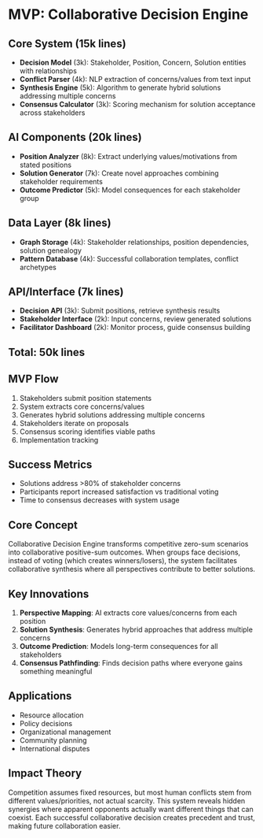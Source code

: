 # MVP: Collaborative Decision Engine

## Core System (15k lines)
- **Decision Model** (3k): Stakeholder, Position, Concern, Solution entities with relationships
- **Conflict Parser** (4k): NLP extraction of concerns/values from text input 
- **Synthesis Engine** (5k): Algorithm to generate hybrid solutions addressing multiple concerns
- **Consensus Calculator** (3k): Scoring mechanism for solution acceptance across stakeholders

## AI Components (20k lines)
- **Position Analyzer** (8k): Extract underlying values/motivations from stated positions
- **Solution Generator** (7k): Create novel approaches combining stakeholder requirements
- **Outcome Predictor** (5k): Model consequences for each stakeholder group

## Data Layer (8k lines)
- **Graph Storage** (4k): Stakeholder relationships, position dependencies, solution genealogy
- **Pattern Database** (4k): Successful collaboration templates, conflict archetypes

## API/Interface (7k lines)
- **Decision API** (3k): Submit positions, retrieve synthesis results
- **Stakeholder Interface** (2k): Input concerns, review generated solutions
- **Facilitator Dashboard** (2k): Monitor process, guide consensus building

## Total: 50k lines

## MVP Flow
1. Stakeholders submit position statements
2. System extracts core concerns/values
3. Generates hybrid solutions addressing multiple concerns
4. Stakeholders iterate on proposals
5. Consensus scoring identifies viable paths
6. Implementation tracking

## Success Metrics
- Solutions address >80% of stakeholder concerns
- Participants report increased satisfaction vs traditional voting
- Time to consensus decreases with system usage

## Core Concept
Collaborative Decision Engine transforms competitive zero-sum scenarios into collaborative positive-sum outcomes. When groups face decisions, instead of voting (which creates winners/losers), the system facilitates collaborative synthesis where all perspectives contribute to better solutions.

## Key Innovations
1. **Perspective Mapping**: AI extracts core values/concerns from each position
2. **Solution Synthesis**: Generates hybrid approaches that address multiple concerns  
3. **Outcome Prediction**: Models long-term consequences for all stakeholders
4. **Consensus Pathfinding**: Finds decision paths where everyone gains something meaningful

## Applications
- Resource allocation
- Policy decisions
- Organizational management
- Community planning
- International disputes

## Impact Theory
Competition assumes fixed resources, but most human conflicts stem from different values/priorities, not actual scarcity. This system reveals hidden synergies where apparent opponents actually want different things that can coexist. Each successful collaborative decision creates precedent and trust, making future collaboration easier.